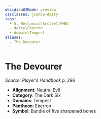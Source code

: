 ```yaml
---
obsidianUIMode: preview
cssclasses: json5e-deity
tags:
  - 5. Mechanics\Src\5e\(PHB)
  - deity\Eberron
  - domain\Tempest
aliases:
  - The Devourer
---
```

# The Devourer
*Source: Player's Handbook p. 296* 

- **Alignment**: Neutral Evil
- **Category**: The Dark Six
- **Domains**: Tempest
- **Pantheon**: Eberron
- **Symbol**: Bundle of five sharpened bones

